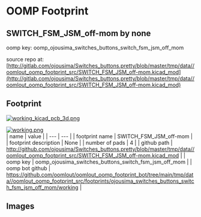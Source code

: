# OOMP Footprint  
## SWITCH_FSM_JSM_off-mom  by none  
  
oomp key: oomp_ojousima_switches_buttons_switch_fsm_jsm_off_mom  
  
source repo at: [http://gitlab.com/ojousima/Switches_buttons.pretty/blob/master/tmp/data//oomlout_oomp_footprint_src/SWITCH_FSM_JSM_off-mom.kicad_mod](http://gitlab.com/ojousima/Switches_buttons.pretty/blob/master/tmp/data//oomlout_oomp_footprint_src/SWITCH_FSM_JSM_off-mom.kicad_mod)  
## Footprint  
  
[![working_kicad_pcb_3d.png](working_kicad_pcb_3d_600.png)](working_kicad_pcb_3d.png)  
  
[![working.png](working_600.png)](working.png)  
| name | value | 
| --- | --- | 
| footprint name | SWITCH_FSM_JSM_off-mom | 
| footprint description | None | 
| number of pads | 4 | 
| github path | http://github.com/ojousima/Switches_buttons.pretty/blob/master/tmp/data//oomlout_oomp_footprint_src/SWITCH_FSM_JSM_off-mom.kicad_mod | 
| oomp key | oomp_ojousima_switches_buttons_switch_fsm_jsm_off_mom | 
| oomp bot github | https://github.com/oomlout/oomlout_oomp_footprint_bot/tree/main/tmp/data//oomlout_oomp_footprint_src/footprints/ojousima_switches_buttons_switch_fsm_jsm_off_mom/working | 
## Images  
